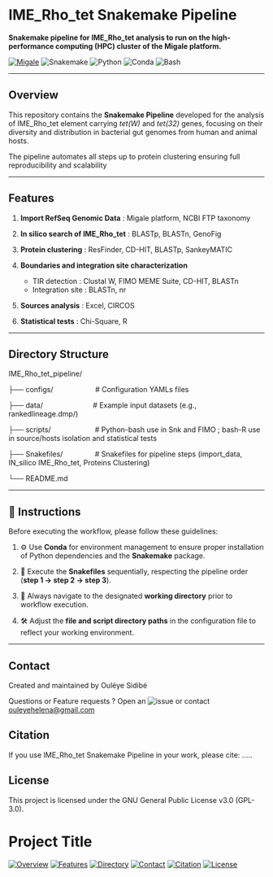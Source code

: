 # IME_Rho_tet Snakemake Pipeline


**Snakemake pipeline for IME_Rho_tet analysis to run on the high-performance computing (HPC) cluster of the Migale platform.**


[![Migale](https://img.shields.io/badge/Migale-Cluster-red)](https://migale.inrae.fr/cluster)
![Snakemake](https://img.shields.io/badge/Snakemake-8.15.1-yellow)
![Python](https://img.shields.io/badge/Python-3.9%2B-informational?logo=python)
![Conda](https://img.shields.io/badge/Conda-22.11.1-green)
![Bash](https://img.shields.io/badge/Bash-5.2-violet)


---


## Overview
This repository contains the **Snakemake Pipeline** developed for the analysis of IME_Rho_tet element carrying _tet(W)_ and _tet(32)_ genes, focusing on their diversity and distribution in bacterial gut genomes from human and animal hosts.

The pipeline automates all steps up to protein clustering ensuring full reproducibility and scalability


---

## Features

1. **Import RefSeq Genomic Data** : Migale platform, NCBI FTP taxonomy

2. **In silico search of IME_Rho_tet** : BLASTp, BLASTn, GenoFig

3. **Protein clustering** : ResFinder, CD-HIT, BLASTp, SankeyMATIC

4. **Boundaries and integration site characterization**  
   - TIR detection : Clustal W, FIMO MEME Suite, CD-HIT, BLASTn  
   - Integration site : BLASTn, nr

5. **Sources analysis** : Excel, CIRCOS
   
7. **Statistical tests** : Chi-Square, R


---


## Directory Structure


IME_Rho_tet_pipeline/

├── configs/&nbsp;&nbsp;&nbsp;&nbsp;&nbsp;&nbsp;&nbsp;&nbsp;&nbsp;&nbsp;&nbsp;&nbsp;&nbsp;&nbsp;&nbsp;&nbsp;&nbsp;&nbsp;&nbsp;&nbsp;&nbsp;# Configuration YAMLs files

├── data/&nbsp;&nbsp;&nbsp;&nbsp;&nbsp;&nbsp;&nbsp;&nbsp;&nbsp;&nbsp;&nbsp;&nbsp;&nbsp;&nbsp;&nbsp;&nbsp;&nbsp;&nbsp;&nbsp;&nbsp;&nbsp;&nbsp;&nbsp;&nbsp;&nbsp;# Example input datasets (e.g., rankedlineage.dmp/)

├── scripts/&nbsp;&nbsp;&nbsp;&nbsp;&nbsp;&nbsp;&nbsp;&nbsp;&nbsp;&nbsp;&nbsp;&nbsp;&nbsp;&nbsp;&nbsp;&nbsp;&nbsp;&nbsp;&nbsp;&nbsp;&nbsp;&nbsp;# Python-bash use in Snk and FIMO ; bash-R use in source/hosts isolation and statistical tests

├── Snakefiles/&nbsp;&nbsp;&nbsp;&nbsp;&nbsp;&nbsp;&nbsp;&nbsp;&nbsp;&nbsp;&nbsp;&nbsp;&nbsp;&nbsp;&nbsp;&nbsp;# Snakefiles for pipeline steps (import_data, IN_silico IME_Rho_tet, Proteins Clustering)

└── README.md

---


## 🧾 Instructions

Before executing the workflow, please follow these guidelines:

1. ⚙️ Use **Conda** for environment management to ensure proper installation of Python dependencies and the **Snakemake** package.
   
2. 📂 Execute the **Snakefiles** sequentially, respecting the pipeline order (**step 1 → step 2 → step 3**).
   
3. 📌 Always navigate to the designated **working directory** prior to workflow execution.
   
4. 🛠️ Adjust the **file and script directory paths** in the configuration file to reflect your working environment.  

---


## Contact

Created and maintained by Ouléye Sidibé

Questions or Feature requests ? Open an ![issue](https://github.com/OuleyeSidibe/IME_Rho_tet_Snakemake_Pipeline/issues/new) or contact ouleyehelena@gmail.com


## Citation
If you use  IME_Rho_tet Snakemake Pipeline in your work, please cite: .....



## License
This project is licensed under the GNU General Public License v3.0 (GPL-3.0).


# Project Title

[![Overview](https://img.shields.io/badge/Overview-Project%20summary-blue?style=flat-square)](#overview)
[![Features](https://img.shields.io/badge/Features-Highlights-%232ecc71?style=flat-square)](#features)
[![Directory](https://img.shields.io/badge/Directory-structure-lightgrey?style=flat-square)](#directory-structure)
[![Contact](https://img.shields.io/badge/Contact-Get%20in%20touch-orange?style=flat-square)](mailto:ton.email@exemple.com)
[![Citation](https://img.shields.io/badge/Citation-How%20to%20cite-blueviolet?style=flat-square)](<URL-to-citation-or-DOI>)
[![License](https://img.shields.io/badge/License-MIT-yellow?style=flat-square)](LICENSE)


